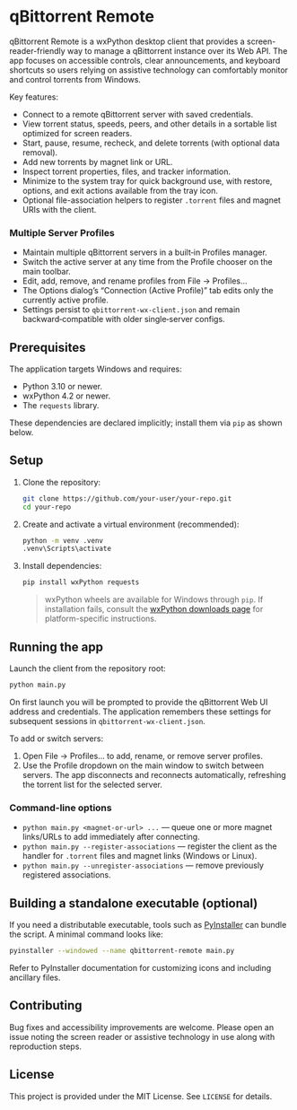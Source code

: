 # qBittorrent Remote

qBittorrent Remote is a wxPython desktop client that provides a screen-reader-friendly way to manage a qBittorrent instance over its Web API. The app focuses on accessible controls, clear announcements, and keyboard shortcuts so users relying on assistive technology can comfortably monitor and control torrents from Windows.

Key features:

- Connect to a remote qBittorrent server with saved credentials.
- View torrent status, speeds, peers, and other details in a sortable list optimized for screen readers.
- Start, pause, resume, recheck, and delete torrents (with optional data removal).
- Add new torrents by magnet link or URL.
- Inspect torrent properties, files, and tracker information.
- Minimize to the system tray for quick background use, with restore, options, and exit actions available from the tray icon.
- Optional file-association helpers to register `.torrent` files and magnet URIs with the client.

### Multiple Server Profiles

- Maintain multiple qBittorrent servers in a built‑in Profiles manager.
- Switch the active server at any time from the Profile chooser on the main toolbar.
- Edit, add, remove, and rename profiles from File → Profiles…
- The Options dialog’s “Connection (Active Profile)” tab edits only the currently active profile.
- Settings persist to `qbittorrent-wx-client.json` and remain backward‑compatible with older single‑server configs.

## Prerequisites

The application targets Windows and requires:

- Python 3.10 or newer.
- wxPython 4.2 or newer.
- The `requests` library.

These dependencies are declared implicitly; install them via `pip` as shown below.

## Setup

1. Clone the repository:

   ```bash
   git clone https://github.com/your-user/your-repo.git
   cd your-repo
   ```

2. Create and activate a virtual environment (recommended):

   ```bash
   python -m venv .venv
   .venv\Scripts\activate
   ```

3. Install dependencies:

   ```bash
   pip install wxPython requests
   ```

   > wxPython wheels are available for Windows through `pip`. If installation fails, consult the [wxPython downloads page](https://wxpython.org/pages/downloads/) for platform-specific instructions.

## Running the app

Launch the client from the repository root:

```bash
python main.py
```

On first launch you will be prompted to provide the qBittorrent Web UI address and credentials. The application remembers these settings for subsequent sessions in `qbittorrent-wx-client.json`.

To add or switch servers:

1. Open File → Profiles… to add, rename, or remove server profiles.
2. Use the Profile dropdown on the main window to switch between servers. The app disconnects and reconnects automatically, refreshing the torrent list for the selected server.

### Command-line options

- `python main.py <magnet-or-url> ...` — queue one or more magnet links/URLs to add immediately after connecting.
- `python main.py --register-associations` — register the client as the handler for `.torrent` files and magnet links (Windows or Linux).
- `python main.py --unregister-associations` — remove previously registered associations.

## Building a standalone executable (optional)

If you need a distributable executable, tools such as [PyInstaller](https://pyinstaller.org/) can bundle the script. A minimal command looks like:

```bash
pyinstaller --windowed --name qbittorrent-remote main.py
```

Refer to PyInstaller documentation for customizing icons and including ancillary files.

## Contributing

Bug fixes and accessibility improvements are welcome. Please open an issue noting the screen reader or assistive technology in use along with reproduction steps.

## License

This project is provided under the MIT License. See `LICENSE` for details.
